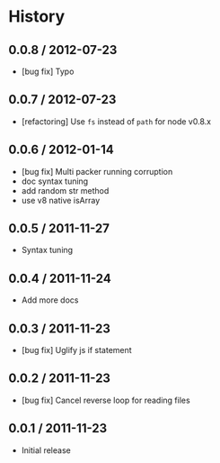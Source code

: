# History

## 0.0.8 / 2012-07-23

- [bug fix] Typo



## 0.0.7 / 2012-07-23

- [refactoring] Use `fs` instead of `path` for node v0.8.x



## 0.0.6 / 2012-01-14

- [bug fix] Multi packer running corruption
- doc syntax tuning
- add random str method
- use v8 native isArray



## 0.0.5 / 2011-11-27

- Syntax tuning



## 0.0.4 / 2011-11-24

- Add more docs



## 0.0.3 / 2011-11-23

- [bug fix] Uglify js if statement



## 0.0.2 / 2011-11-23

- [bug fix] Cancel reverse loop for reading files



## 0.0.1 / 2011-11-23

- Initial release